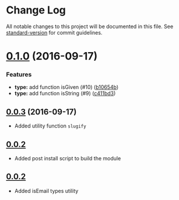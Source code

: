 # Change Log

All notable changes to this project will be documented in this file. See [standard-version](https://github.com/conventional-changelog/standard-version) for commit guidelines.

<a name="0.1.0"></a>
# [0.1.0](https://github.com/Konnektid/konnektid-js-utils/compare/v0.0.2...v0.1.0) (2016-09-17)


### Features

* **type:** add function isGiven (#10) ([b10654b](https://github.com/Konnektid/konnektid-js-utils/commit/b10654b))
* **type:** add function isString (#9) ([c411bd3](https://github.com/Konnektid/konnektid-js-utils/commit/c411bd3))



<a name="0.0.3"></a>
## [0.0.3](https://github.com/Konnektid/konnektid-js-utils/compare/v0.0.2...v0.0.3) (2016-09-17)
- Added utility function `slugify`

<a name="0.0.2"></a>
## [0.0.2](https://github.com/Konnektid/konnektid-js-utils/compare/v0.0.1...v0.0.2)
- Added post install script to build the module

<a name="0.0.2"></a>
## [0.0.2](https://github.com/Konnektid/konnektid-js-utils/compare/v0.0.1)
- Added isEmail types utility
